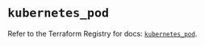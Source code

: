 # `kubernetes_pod`

Refer to the Terraform Registry for docs: [`kubernetes_pod`](https://registry.terraform.io/providers/hashicorp/kubernetes/2.36.0/docs/resources/pod).
